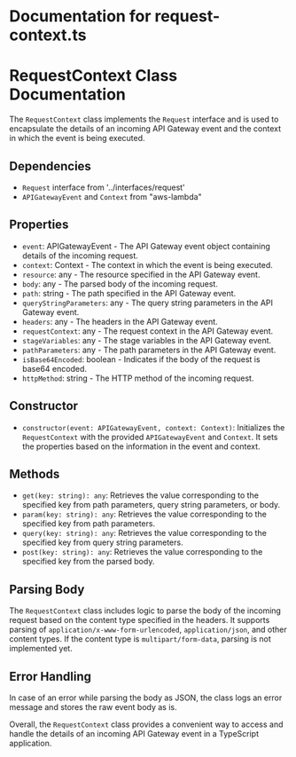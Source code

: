 # Documentation for request-context.ts

# RequestContext Class Documentation

The `RequestContext` class implements the `Request` interface and is used to encapsulate the details of an incoming API Gateway event and the context in which the event is being executed.

## Dependencies

- `Request` interface from '../interfaces/request'
- `APIGatewayEvent` and `Context` from "aws-lambda"

## Properties

- `event`: APIGatewayEvent - The API Gateway event object containing details of the incoming request.
- `context`: Context - The context in which the event is being executed.
- `resource`: any - The resource specified in the API Gateway event.
- `body`: any - The parsed body of the incoming request.
- `path`: string - The path specified in the API Gateway event.
- `queryStringParameters`: any - The query string parameters in the API Gateway event.
- `headers`: any - The headers in the API Gateway event.
- `requestContext`: any - The request context in the API Gateway event.
- `stageVariables`: any - The stage variables in the API Gateway event.
- `pathParameters`: any - The path parameters in the API Gateway event.
- `isBase64Encoded`: boolean - Indicates if the body of the request is base64 encoded.
- `httpMethod`: string - The HTTP method of the incoming request.

## Constructor

- `constructor(event: APIGatewayEvent, context: Context)`: Initializes the `RequestContext` with the provided `APIGatewayEvent` and `Context`. It sets the properties based on the information in the event and context.

## Methods

- `get(key: string): any`: Retrieves the value corresponding to the specified key from path parameters, query string parameters, or body.
- `param(key: string): any`: Retrieves the value corresponding to the specified key from path parameters.
- `query(key: string): any`: Retrieves the value corresponding to the specified key from query string parameters.
- `post(key: string): any`: Retrieves the value corresponding to the specified key from the parsed body.

## Parsing Body

The `RequestContext` class includes logic to parse the body of the incoming request based on the content type specified in the headers. It supports parsing of `application/x-www-form-urlencoded`, `application/json`, and other content types. If the content type is `multipart/form-data`, parsing is not implemented yet.

## Error Handling

In case of an error while parsing the body as JSON, the class logs an error message and stores the raw event body as is.

Overall, the `RequestContext` class provides a convenient way to access and handle the details of an incoming API Gateway event in a TypeScript application.